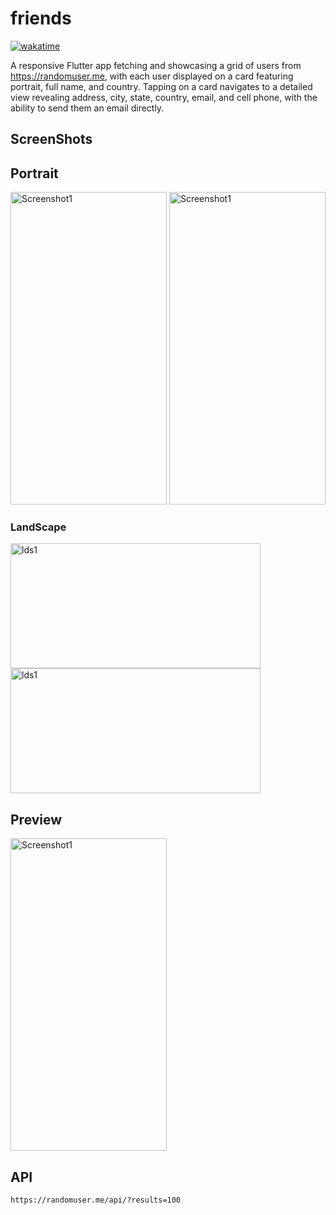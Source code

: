 # friends
[![wakatime](https://wakatime.com/badge/user/18368562-fe00-4dd1-a78f-9403210fea47/project/4256cada-bb65-4454-99b6-a849e7750f84.svg)](https://wakatime.com/@musfique113/projects/hpeiyhtxnb?start=2023-08-05&end=2023-08-11)

A responsive Flutter app fetching and showcasing a grid of users from https://randomuser.me, with each user displayed on a card featuring portrait, full name, and country. Tapping on a card navigates to a detailed view revealing address, city, state, country, email, and cell phone, with the ability to send them an email directly.

## ScreenShots

## Portrait
<img src="https://github.com/musfique113/friends/assets/53111065/0b4a0654-b041-4603-9466-f674f200da12.png" alt="Screenshot1" height="500" width="250">
<img src="https://github.com/musfique113/friends/assets/53111065/01cdf163-c7c7-4bd3-9c9f-4838f63e2a97.png" alt="Screenshot1" height="500" width="250">

### LandScape

<img src="https://github.com/musfique113/friends/assets/53111065/9cd4bba6-c7d2-493a-9568-884ad3d133d8" alt="lds1" height="200" width="400">

<img src="https://github.com/musfique113/friends/assets/53111065/42725d03-9406-4214-b922-386a9a3cf674" alt="lds1" height="200" width="400">

## Preview

<img src="assets/friends.gif" alt="Screenshot1" height="500" width="250">

## API 

``
https://randomuser.me/api/?results=100
``

